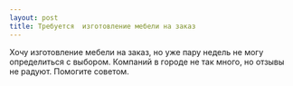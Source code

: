 ```yaml
---
layout: post 
title: Требуется  изготовление мебели на заказ 
--- 
```

Хочу  изготовление мебели на заказ, но уже пару недель не могу определиться с выбором. Компаний в городе не так много, но отзывы не радуют. Помогите советом.